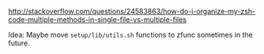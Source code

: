 http://stackoverflow.com/questions/24583863/how-do-i-organize-my-zsh-code-multiple-methods-in-single-file-vs-multiple-files

Idea: Maybe move `setup/lib/utils.sh` functions to zfunc sometimes in the future.

